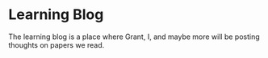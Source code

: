 # Learning Blog

The learning blog is a place where Grant, I, and maybe more will be posting thoughts on papers we read.  

